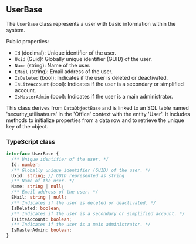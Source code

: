 ﻿## UserBase

The `UserBase` class represents a user with basic information within the system.

Public properties:

- `Id` (decimal): Unique identifier of the user.
- `Uxid` (Guid): Globally unique identifier (GUID) of the user.
- `Name` (string): Name of the user.
- `EMail` (string): Email address of the user.
- `IsDeleted` (bool): Indicates if the user is deleted or deactivated.
- `IsLiteAccount` (bool): Indicates if the user is a secondary or simplified account.
- `IsMasterAdmin` (bool): Indicates if the user is a main administrator.

This class derives from `DataObjectBase` and is linked to an SQL table named 'security_utilisateurs' in the 'Office' context with the entity 'User'. It includes methods to initialize properties from a data row and to retrieve the unique key of the object.

### TypeScript class
```typescript
interface UserBase {
  /** Unique identifier of the user. */
  Id: number;
  /** Globally unique identifier (GUID) of the user. */
  Uxid: string; // GUID represented as string
  /** Name of the user. */
  Name: string | null;
  /** Email address of the user. */
  EMail: string | null;
  /** Indicates if the user is deleted or deactivated. */
  IsDeleted: boolean;
  /** Indicates if the user is a secondary or simplified account. */
  IsLiteAccount: boolean;
  /** Indicates if the user is a main administrator. */
  IsMasterAdmin: boolean;
}
```